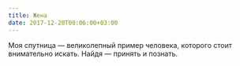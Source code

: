 ```yaml
---
title: Жена
date: 2017-12-20T00:06:00+03:00
---
```


Моя спутница — великолепный пример человека, которого стоит внимательно искать. Найдя — принять и познать.
